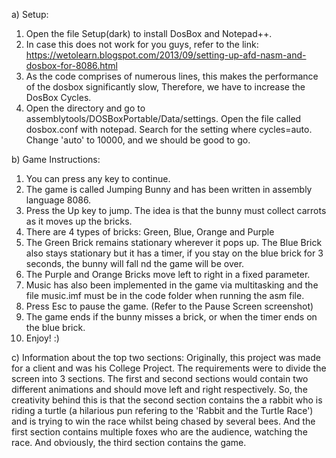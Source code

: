 a)  Setup:
   1)  Open the file Setup(dark) to install DosBox and Notepad++.
   2)  In case this does not work for you guys, refer to the link: https://wetolearn.blogspot.com/2013/09/setting-up-afd-nasm-and-dosbox-for-8086.html 
   3)  As the code comprises of numerous lines, this makes the performance of the dosbox significantly slow, Therefore, we have to increase the DosBox Cycles.
   4)  Open the directory and go to assemblytools/DOSBoxPortable/Data/settings. Open the file called dosbox.conf with notepad. Search for the setting where cycles=auto. Change 'auto' to 10000, and we should be good to go.

b)  Game Instructions:
   1)  You can press any key to continue.
   2)  The game is called Jumping Bunny and has been written in assembly language 8086.
   3)  Press the Up key to jump. The idea is that the bunny must collect carrots as it moves up the bricks.
   4)  There are 4 types of bricks: Green, Blue, Orange and Purple
   5)  The Green Brick remains stationary wherever it pops up. The Blue Brick also stays stationary but it has a timer, if you stay on the blue brick for 3 seconds, the bunny will fall nd the game will be over.
   6)  The Purple and Orange Bricks move left to right in a fixed parameter.
   7)  Music has also been implemented in the game via multitasking and the file music.imf must be in the code folder when running the asm file.
   8)  Press Esc to pause the game. (Refer to the Pause Screen screenshot)
   9)  The game ends if the bunny misses a brick, or when the timer ends on the blue brick.
   10)  Enjoy! :)

c)   Information about the top two sections:
      Originally, this project was made for a client and was his College Project. The requirements were to divide the screen into 3 sections. The first and second sections would contain two different animations and should move left and right respectively. So, the creativity behind this is that the second section contains the a rabbit who is riding a turtle (a hilarious pun refering to the 'Rabbit and the Turtle Race') and is trying to win the race whilst being chased by several bees. And the first section contains multiple foxes who are the audience, watching the race. And obviously, the third section contains the game.
